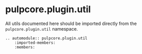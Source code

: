 # pulpcore.plugin.util

All utils documented here should be imported directly from the `pulpcore.plugin.util` namespace.

```{eval-rst}
.. automodule:: pulpcore.plugin.util
    :imported-members:
    :members:
```
